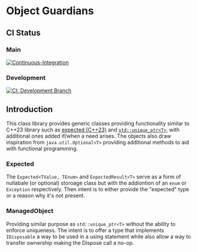 # Object Guardians

## CI Status

### Main

[![Continuous-Integration](https://github.com/tsmoreland/TSMoreland.TransferableOwnership/actions/workflows/dotnet-ci.yml/badge.svg)](https://github.com/tsmoreland/TSMoreland.TransferableOwnership/actions/workflows/dotnet-ci.yml)

### Development

[![CI: Development Branch](https://github.com/tsmoreland/MaybeManaged/actions/workflows/dotnet-ci.yml/badge.svg?branch=development)](https://github.com/tsmoreland/MaybeManaged/actions/workflows/dotnet-ci.yml)

## Introduction

This class library provides generic classes providing functionality similar to C++23 library such as [expected (C++23)](https://en.cppreference.com/w/cpp/utility/expected/expected) and [```std::unique_ptr<T>```](https://en.cppreference.com/w/cpp/memory/unique_ptr), with additional ones added if/when a need arises.
The objects also draw inspiration from ```java.util.Optional<T>``` providing additional methods to aid with functional programming.

### Expected

The ```Expected<TValue, TEnum>``` and ```ExpectedResult<T>``` serve as a form of nullabale (or optional) storoage class but with the addiontion of an ```enum``` or ```Exception``` respectively.  Then intent is to either provide the "expected" type or a reason why it's not present.

### ManagedObject

Providing similar purpose as ```std::unique_ptr<T>``` without the ability to enforce uniqueness.  The intent is to offer a type that implements ```IDisposable``` a way to be used in a using statement while also allow a way to transfer ownership making the Dispose call a no-op.
